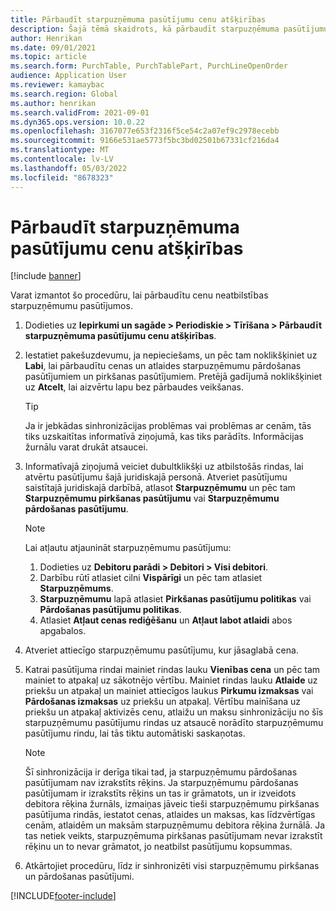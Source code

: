 ```yaml
---
title: Pārbaudīt starpuzņēmuma pasūtījumu cenu atšķirības
description: Šajā tēmā skaidrots, kā pārbaudīt starpuzņēmuma pasūtījumu cenu atšķirības
author: Henrikan
ms.date: 09/01/2021
ms.topic: article
ms.search.form: PurchTable, PurchTablePart, PurchLineOpenOrder
audience: Application User
ms.reviewer: kamaybac
ms.search.region: Global
ms.author: henrikan
ms.search.validFrom: 2021-09-01
ms.dyn365.ops.version: 10.0.22
ms.openlocfilehash: 3167077e653f2316f5ce54c2a07ef9c2978ecebb
ms.sourcegitcommit: 9166e531ae5773f5bc3bd02501b67331cf216da4
ms.translationtype: MT
ms.contentlocale: lv-LV
ms.lasthandoff: 05/03/2022
ms.locfileid: "8678323"
---
```

# <a name="check-intercompany-order-price-discrepancies"></a>Pārbaudīt starpuzņēmuma pasūtījumu cenu atšķirības

[!include [banner](../../includes/banner.md)]

Varat izmantot šo procedūru, lai pārbaudītu cenu neatbilstības starpuzņēmumu pasūtījumos.

1. Dodieties uz **Iepirkumi un sagāde \> Periodiskie \> Tīrīšana \> Pārbaudīt starpuzņēmuma pasūtījumu cenu atšķirības**.
1. Iestatiet pakešuzdevumu, ja nepieciešams, un pēc tam noklikšķiniet uz **Labi**, lai pārbaudītu cenas un atlaides starpuzņēmumu pārdošanas pasūtījumiem un pirkšanas pasūtījumiem. Pretējā gadījumā noklikšķiniet uz **Atcelt**, lai aizvērtu lapu bez pārbaudes veikšanas.

    > [!TIP]
    > Ja ir jebkādas sinhronizācijas problēmas vai problēmas ar cenām, tās tiks uzskaitītas informatīvā ziņojumā, kas tiks parādīts. Informācijas žurnālu varat drukāt atsaucei.

1. Informatīvajā ziņojumā veiciet dubultklikšķi uz atbilstošās rindas, lai atvērtu pasūtījumu šajā juridiskajā personā. Atveriet pasūtījumu saistītajā juridiskajā darbībā, atlasot **Starpuzņēmumu** un pēc tam **Starpuzņēmumu pirkšanas pasūtījumu** vai **Starpuzņēmumu pārdošanas pasūtījumu**.

    > [!NOTE]
    > Lai atļautu atjaunināt starpuzņēmumu pasūtījumu:
    >
    > 1. Dodieties uz **Debitoru parādi \> Debitori \> Visi debitori**.
    > 1. Darbību rūtī atlasiet cilni **Vispārīgi** un pēc tam atlasiet **Starpuzņēmums**.
    > 1. **Starpuzņēmumu** lapā atlasiet **Pirkšanas pasūtījumu politikas** vai **Pārdošanas pasūtījumu politikas**.
    > 1. Atlasiet **Atļaut cenas rediģēšanu** un **Atļaut labot atlaidi** abos apgabalos.

1. Atveriet attiecīgo starpuzņēmumu pasūtījumu, kur jāsaglabā cena.
1. Katrai pasūtījuma rindai mainiet rindas lauku **Vienības cena** un pēc tam mainiet to atpakaļ uz sākotnējo vērtību. Mainiet rindas lauku **Atlaide** uz priekšu un atpakaļ un mainiet attiecīgos laukus **Pirkumu izmaksas** vai **Pārdošanas izmaksas** uz priekšu un atpakaļ. Vērtību mainīšana uz priekšu un atpakaļ aktivizēs cenu, atlaižu un maksu sinhronizāciju no šīs starpuzņēmumu pasūtījumu rindas uz atsaucē norādīto starpuzņēmumu pasūtījumu rindu, lai tās tiktu automātiski saskaņotas.

    > [!NOTE]
    > Šī sinhronizācija ir derīga tikai tad, ja starpuzņēmumu pārdošanas pasūtījumam nav izrakstīts rēķins. Ja starpuzņēmumu pārdošanas pasūtījumam ir izrakstīts rēķins un tas ir grāmatots, un ir izveidots debitora rēķina žurnāls, izmaiņas jāveic tieši starpuzņēmumu pirkšanas pasūtījuma rindās, iestatot cenas, atlaides un maksas, kas līdzvērtīgas cenām, atlaidēm un maksām starpuzņēmumu debitora rēķina žurnālā. Ja tas netiek veikts, starpuzņēmuma pirkšanas pasūtījumam nevar izrakstīt rēķinu un to nevar grāmatot, jo neatbilst pasūtījumu kopsummas.

1. Atkārtojiet procedūru, līdz ir sinhronizēti visi starpuzņēmumu pirkšanas un pārdošanas pasūtījumi.

[!INCLUDE[footer-include](../../includes/footer-banner.md)]
